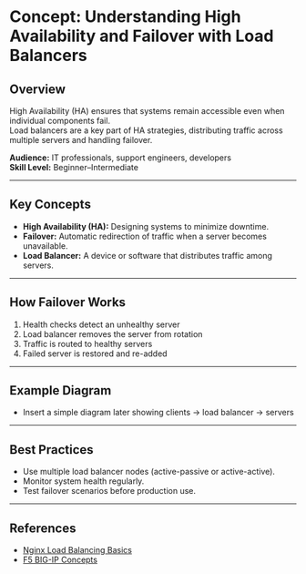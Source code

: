 # Concept: Understanding High Availability and Failover with Load Balancers

## Overview

High Availability (HA) ensures that systems remain accessible even when individual components fail.  
Load balancers are a key part of HA strategies, distributing traffic across multiple servers and handling failover.

**Audience:** IT professionals, support engineers, developers  
**Skill Level:** Beginner–Intermediate  

---

## Key Concepts

- **High Availability (HA):** Designing systems to minimize downtime.  
- **Failover:** Automatic redirection of traffic when a server becomes unavailable.  
- **Load Balancer:** A device or software that distributes traffic among servers.  

---

## How Failover Works

1. Health checks detect an unhealthy server  
2. Load balancer removes the server from rotation  
3. Traffic is routed to healthy servers  
4. Failed server is restored and re-added  

---

## Example Diagram

- Insert a simple diagram later showing clients → load balancer → servers

---

## Best Practices

- Use multiple load balancer nodes (active-passive or active-active).  
- Monitor system health regularly.  
- Test failover scenarios before production use.  

---

## References

- [Nginx Load Balancing Basics](https://nginx.org/en/docs/load_balancing.html)  
- [F5 BIG-IP Concepts](https://clouddocs.f5.com/)
